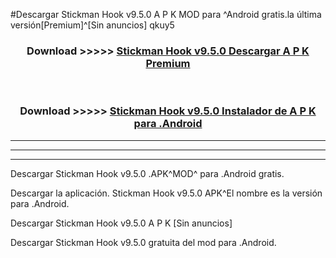 #Descargar Stickman Hook v9.5.0 A P K MOD para ^Android gratis.la última versión[Premium]^[Sin anuncios] qkuy5



<div align="center">
<h3>Download >>>>> <a href="https://es-web.web.app/?es= Stickman Hook v9.5.0">Stickman Hook v9.5.0 Descargar A P K Premium</a></h3><br>

<h3>Download >>>>> <a href="https://es-web.web.app/?es= Stickman Hook v9.5.0">Stickman Hook v9.5.0 Instalador de A P K para .Android</a></h3>
</div>


----------------------------------------------------------

----------------------------------------------------------

----------------------------------------------------------

Descargar Stickman Hook v9.5.0 .APK^MOD^ para .Android gratis.

Descargar la aplicación. Stickman Hook v9.5.0 APK^El nombre es la versión para .Android.

Descargar Stickman Hook v9.5.0 A P K [Sin anuncios]

Descargar Stickman Hook v9.5.0 gratuita del mod para .Android.